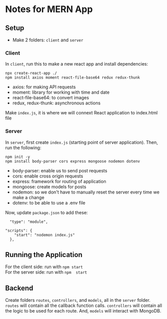 # Notes for MERN App

## Setup

- Make 2 folders: ```client``` and ```server```

### Client

In ```client```, run this to make a new react app and install dependencies:
```
npx create-react-app ./
npm install axios moment react-file-base64 redux redux-thunk
```
- axios: for making API requests
- moment: library for working with time and date
- react-file-base64: to convert images
- redux, redux-thunk: asynchronous actions

Make ```index.js```, it is where we will connext React application to index.html file

### Server

In ```server```, first create ```index.js``` (starting point of server application). Then, run the following:
```
npm init -y
npm install body-parser cors express mongoose nodemon dotenv
```
- body-parser: enable us to send post requests
- cors: enable cross origin requests
- express: framework for routing of application
- mongoose: create models for posts
- nodemon: so we don't have to manually reset the server every time we make a change
- dotenv: to be able to use a .env file

Now, update ```package.json``` to add these:
```
  "type": "module",
```
```
"scripts": {
    "start": "nodemon index.js"
  },
```

## Running the Application

For the client side: run with ```npm start``` <br>
For the server side: run with ```npm  start```

## Backend

Create folders ```routes```, ```controllers```, and ```models```, all in the ```server``` folder. ```routes``` will contain all the callback function calls. ```controllers``` will contain all the logic to be used for each route. And, ```models``` will interact with MongoDB. 